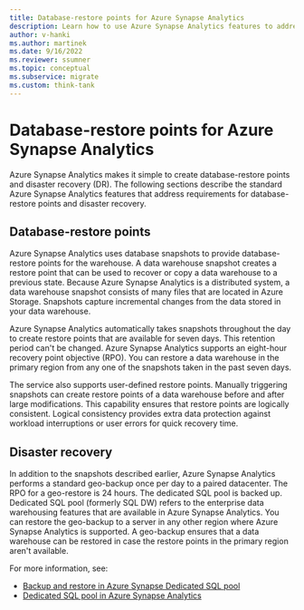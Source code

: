 ```yaml
---
title: Database-restore points for Azure Synapse Analytics
description: Learn how to use Azure Synapse Analytics features to address database-restore and disaster recovery requirements.
author: v-hanki
ms.author: martinek
ms.date: 9/16/2022
ms.reviewer: ssumner
ms.topic: conceptual
ms.subservice: migrate
ms.custom: think-tank
---
```


# Database-restore points for Azure Synapse Analytics

Azure Synapse Analytics makes it simple to create database-restore points and disaster recovery (DR). The following sections describe the standard Azure Synapse Analytics features that address requirements for database-restore points and disaster recovery.

## Database-restore points

Azure Synapse Analytics uses database snapshots to provide database-restore points for the warehouse. A data warehouse snapshot creates a restore point that can be used to recover or copy a data warehouse to a previous state. Because Azure Synapse Analytics is a distributed system, a data warehouse snapshot consists of many files that are located in Azure Storage. Snapshots capture incremental changes from the data stored in your data warehouse.

Azure Synapse Analytics automatically takes snapshots throughout the day to create restore points that are available for seven days. This retention period can't be changed. Azure Synapse Analytics supports an eight-hour recovery point objective (RPO). You can restore a data warehouse in the primary region from any one of the snapshots taken in the past seven days.

The service also supports user-defined restore points. Manually triggering snapshots can create restore points of a data warehouse before and after large modifications. This capability ensures that restore points are logically consistent. Logical consistency provides extra data protection against workload interruptions or user errors for quick recovery time.

## Disaster recovery

In addition to the snapshots described earlier, Azure Synapse Analytics performs a standard geo-backup once per day to a paired datacenter. The RPO for a geo-restore is 24 hours. The dedicated SQL pool is backed up. Dedicated SQL pool (formerly SQL DW) refers to the enterprise data warehousing features that are available in Azure Synapse Analytics. You can restore the geo-backup to a server in any other region where Azure Synapse Analytics is supported. A geo-backup ensures that a data warehouse can be restored in case the restore points in the primary region aren't available.

For more information, see:

- [Backup and restore in Azure Synapse Dedicated SQL pool](/azure/synapse-analytics/sql-data-warehouse/backup-and-restore)
- [Dedicated SQL pool in Azure Synapse Analytics](/azure/synapse-analytics/sql-data-warehouse/sql-data-warehouse-overview-what-is)
